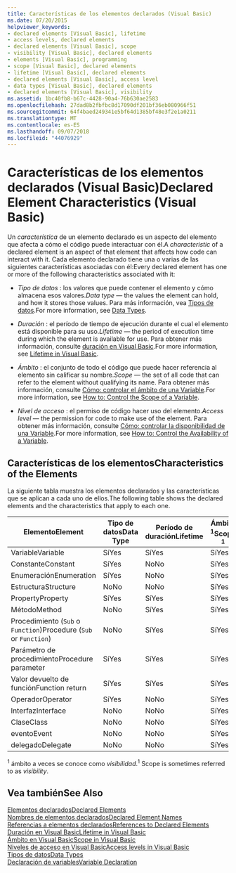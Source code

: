 ```yaml
---
title: Características de los elementos declarados (Visual Basic)
ms.date: 07/20/2015
helpviewer_keywords:
- declared elements [Visual Basic], lifetime
- access levels, declared elements
- declared elements [Visual Basic], scope
- visibility [Visual Basic], declared elements
- elements [Visual Basic], programming
- scope [Visual Basic], declared elements
- lifetime [Visual Basic], declared elements
- declared elements [Visual Basic], access level
- data types [Visual Basic], declared elements
- declared elements [Visual Basic], visibility
ms.assetid: 1bc40fb8-b67c-4428-90a4-76b630ae2583
ms.openlocfilehash: 27dad8b2fbfbc8d17090df201bf36eb080966f51
ms.sourcegitcommit: 64f4baed249341e5bf64d1385bf48e3f2e1a0211
ms.translationtype: MT
ms.contentlocale: es-ES
ms.lasthandoff: 09/07/2018
ms.locfileid: "44076929"
---
```

# <a name="declared-element-characteristics-visual-basic"></a><span data-ttu-id="4cd67-102">Características de los elementos declarados (Visual Basic)</span><span class="sxs-lookup"><span data-stu-id="4cd67-102">Declared Element Characteristics (Visual Basic)</span></span>
<span data-ttu-id="4cd67-103">Un *característica* de un elemento declarado es un aspecto del elemento que afecta a cómo el código puede interactuar con él.</span><span class="sxs-lookup"><span data-stu-id="4cd67-103">A *characteristic* of a declared element is an aspect of that element that affects how code can interact with it.</span></span> <span data-ttu-id="4cd67-104">Cada elemento declarado tiene una o varias de las siguientes características asociadas con él:</span><span class="sxs-lookup"><span data-stu-id="4cd67-104">Every declared element has one or more of the following characteristics associated with it:</span></span>  
  
-   <span data-ttu-id="4cd67-105">*Tipo de datos* : los valores que puede contener el elemento y cómo almacena esos valores.</span><span class="sxs-lookup"><span data-stu-id="4cd67-105">*Data type* — the values the element can hold, and how it stores those values.</span></span> <span data-ttu-id="4cd67-106">Para más información, vea [Tipos de datos](../../../../visual-basic/language-reference/data-types/index.md).</span><span class="sxs-lookup"><span data-stu-id="4cd67-106">For more information, see [Data Types](../../../../visual-basic/language-reference/data-types/index.md).</span></span>  
  
-   <span data-ttu-id="4cd67-107">*Duración* : el período de tiempo de ejecución durante el cual el elemento está disponible para su uso.</span><span class="sxs-lookup"><span data-stu-id="4cd67-107">*Lifetime* — the period of execution time during which the element is available for use.</span></span> <span data-ttu-id="4cd67-108">Para obtener más información, consulte [duración en Visual Basic](../../../../visual-basic/programming-guide/language-features/declared-elements/lifetime.md).</span><span class="sxs-lookup"><span data-stu-id="4cd67-108">For more information, see [Lifetime in Visual Basic](../../../../visual-basic/programming-guide/language-features/declared-elements/lifetime.md).</span></span>  
  
-   <span data-ttu-id="4cd67-109">*Ámbito* : el conjunto de todo el código que puede hacer referencia al elemento sin calificar su nombre.</span><span class="sxs-lookup"><span data-stu-id="4cd67-109">*Scope* — the set of all code that can refer to the element without qualifying its name.</span></span> <span data-ttu-id="4cd67-110">Para obtener más información, consulte [Cómo: controlar el ámbito de una Variable](../../../../visual-basic/programming-guide/language-features/declared-elements/how-to-control-the-scope-of-a-variable.md).</span><span class="sxs-lookup"><span data-stu-id="4cd67-110">For more information, see [How to: Control the Scope of a Variable](../../../../visual-basic/programming-guide/language-features/declared-elements/how-to-control-the-scope-of-a-variable.md).</span></span>  
  
-   <span data-ttu-id="4cd67-111">*Nivel de acceso* : el permiso de código hacer uso del elemento.</span><span class="sxs-lookup"><span data-stu-id="4cd67-111">*Access level* — the permission for code to make use of the element.</span></span> <span data-ttu-id="4cd67-112">Para obtener más información, consulte [Cómo: controlar la disponibilidad de una Variable](../../../../visual-basic/programming-guide/language-features/declared-elements/how-to-control-the-availability-of-a-variable.md).</span><span class="sxs-lookup"><span data-stu-id="4cd67-112">For more information, see [How to: Control the Availability of a Variable](../../../../visual-basic/programming-guide/language-features/declared-elements/how-to-control-the-availability-of-a-variable.md).</span></span>  
  
## <a name="characteristics-of-the-elements"></a><span data-ttu-id="4cd67-113">Características de los elementos</span><span class="sxs-lookup"><span data-stu-id="4cd67-113">Characteristics of the Elements</span></span>  
 <span data-ttu-id="4cd67-114">La siguiente tabla muestra los elementos declarados y las características que se aplican a cada uno de ellos.</span><span class="sxs-lookup"><span data-stu-id="4cd67-114">The following table shows the declared elements and the characteristics that apply to each one.</span></span>  
  
|<span data-ttu-id="4cd67-115">Elemento</span><span class="sxs-lookup"><span data-stu-id="4cd67-115">Element</span></span>|<span data-ttu-id="4cd67-116">Tipo de datos</span><span class="sxs-lookup"><span data-stu-id="4cd67-116">Data Type</span></span>|<span data-ttu-id="4cd67-117">Período de duración</span><span class="sxs-lookup"><span data-stu-id="4cd67-117">Lifetime</span></span>|<span data-ttu-id="4cd67-118">Ámbito <sup>1</sup></span><span class="sxs-lookup"><span data-stu-id="4cd67-118">Scope <sup>1</sup></span></span>|<span data-ttu-id="4cd67-119">Nivel de acceso</span><span class="sxs-lookup"><span data-stu-id="4cd67-119">Access Level</span></span>|  
|-------------|---------------|--------------|------------------------|------------------|  
|<span data-ttu-id="4cd67-120">Variable</span><span class="sxs-lookup"><span data-stu-id="4cd67-120">Variable</span></span>|<span data-ttu-id="4cd67-121">Sí</span><span class="sxs-lookup"><span data-stu-id="4cd67-121">Yes</span></span>|<span data-ttu-id="4cd67-122">Sí</span><span class="sxs-lookup"><span data-stu-id="4cd67-122">Yes</span></span>|<span data-ttu-id="4cd67-123">Sí</span><span class="sxs-lookup"><span data-stu-id="4cd67-123">Yes</span></span>|<span data-ttu-id="4cd67-124">Sí</span><span class="sxs-lookup"><span data-stu-id="4cd67-124">Yes</span></span>|  
|<span data-ttu-id="4cd67-125">Constante</span><span class="sxs-lookup"><span data-stu-id="4cd67-125">Constant</span></span>|<span data-ttu-id="4cd67-126">Sí</span><span class="sxs-lookup"><span data-stu-id="4cd67-126">Yes</span></span>|<span data-ttu-id="4cd67-127">No</span><span class="sxs-lookup"><span data-stu-id="4cd67-127">No</span></span>|<span data-ttu-id="4cd67-128">Sí</span><span class="sxs-lookup"><span data-stu-id="4cd67-128">Yes</span></span>|<span data-ttu-id="4cd67-129">Sí</span><span class="sxs-lookup"><span data-stu-id="4cd67-129">Yes</span></span>|  
|<span data-ttu-id="4cd67-130">Enumeración</span><span class="sxs-lookup"><span data-stu-id="4cd67-130">Enumeration</span></span>|<span data-ttu-id="4cd67-131">Sí</span><span class="sxs-lookup"><span data-stu-id="4cd67-131">Yes</span></span>|<span data-ttu-id="4cd67-132">No</span><span class="sxs-lookup"><span data-stu-id="4cd67-132">No</span></span>|<span data-ttu-id="4cd67-133">Sí</span><span class="sxs-lookup"><span data-stu-id="4cd67-133">Yes</span></span>|<span data-ttu-id="4cd67-134">Sí</span><span class="sxs-lookup"><span data-stu-id="4cd67-134">Yes</span></span>|  
|<span data-ttu-id="4cd67-135">Estructura</span><span class="sxs-lookup"><span data-stu-id="4cd67-135">Structure</span></span>|<span data-ttu-id="4cd67-136">No</span><span class="sxs-lookup"><span data-stu-id="4cd67-136">No</span></span>|<span data-ttu-id="4cd67-137">No</span><span class="sxs-lookup"><span data-stu-id="4cd67-137">No</span></span>|<span data-ttu-id="4cd67-138">Sí</span><span class="sxs-lookup"><span data-stu-id="4cd67-138">Yes</span></span>|<span data-ttu-id="4cd67-139">Sí</span><span class="sxs-lookup"><span data-stu-id="4cd67-139">Yes</span></span>|  
|<span data-ttu-id="4cd67-140">Property</span><span class="sxs-lookup"><span data-stu-id="4cd67-140">Property</span></span>|<span data-ttu-id="4cd67-141">Sí</span><span class="sxs-lookup"><span data-stu-id="4cd67-141">Yes</span></span>|<span data-ttu-id="4cd67-142">Sí</span><span class="sxs-lookup"><span data-stu-id="4cd67-142">Yes</span></span>|<span data-ttu-id="4cd67-143">Sí</span><span class="sxs-lookup"><span data-stu-id="4cd67-143">Yes</span></span>|<span data-ttu-id="4cd67-144">Sí</span><span class="sxs-lookup"><span data-stu-id="4cd67-144">Yes</span></span>|  
|<span data-ttu-id="4cd67-145">Método</span><span class="sxs-lookup"><span data-stu-id="4cd67-145">Method</span></span>|<span data-ttu-id="4cd67-146">No</span><span class="sxs-lookup"><span data-stu-id="4cd67-146">No</span></span>|<span data-ttu-id="4cd67-147">Sí</span><span class="sxs-lookup"><span data-stu-id="4cd67-147">Yes</span></span>|<span data-ttu-id="4cd67-148">Sí</span><span class="sxs-lookup"><span data-stu-id="4cd67-148">Yes</span></span>|<span data-ttu-id="4cd67-149">Sí</span><span class="sxs-lookup"><span data-stu-id="4cd67-149">Yes</span></span>|  
|<span data-ttu-id="4cd67-150">Procedimiento (`Sub` o `Function`)</span><span class="sxs-lookup"><span data-stu-id="4cd67-150">Procedure (`Sub` or `Function`)</span></span>|<span data-ttu-id="4cd67-151">No</span><span class="sxs-lookup"><span data-stu-id="4cd67-151">No</span></span>|<span data-ttu-id="4cd67-152">Sí</span><span class="sxs-lookup"><span data-stu-id="4cd67-152">Yes</span></span>|<span data-ttu-id="4cd67-153">Sí</span><span class="sxs-lookup"><span data-stu-id="4cd67-153">Yes</span></span>|<span data-ttu-id="4cd67-154">Sí</span><span class="sxs-lookup"><span data-stu-id="4cd67-154">Yes</span></span>|  
|<span data-ttu-id="4cd67-155">Parámetro de procedimiento</span><span class="sxs-lookup"><span data-stu-id="4cd67-155">Procedure parameter</span></span>|<span data-ttu-id="4cd67-156">Sí</span><span class="sxs-lookup"><span data-stu-id="4cd67-156">Yes</span></span>|<span data-ttu-id="4cd67-157">Sí</span><span class="sxs-lookup"><span data-stu-id="4cd67-157">Yes</span></span>|<span data-ttu-id="4cd67-158">Sí</span><span class="sxs-lookup"><span data-stu-id="4cd67-158">Yes</span></span>|<span data-ttu-id="4cd67-159">No</span><span class="sxs-lookup"><span data-stu-id="4cd67-159">No</span></span>|  
|<span data-ttu-id="4cd67-160">Valor devuelto de función</span><span class="sxs-lookup"><span data-stu-id="4cd67-160">Function return</span></span>|<span data-ttu-id="4cd67-161">Sí</span><span class="sxs-lookup"><span data-stu-id="4cd67-161">Yes</span></span>|<span data-ttu-id="4cd67-162">Sí</span><span class="sxs-lookup"><span data-stu-id="4cd67-162">Yes</span></span>|<span data-ttu-id="4cd67-163">Sí</span><span class="sxs-lookup"><span data-stu-id="4cd67-163">Yes</span></span>|<span data-ttu-id="4cd67-164">No</span><span class="sxs-lookup"><span data-stu-id="4cd67-164">No</span></span>|  
|<span data-ttu-id="4cd67-165">Operador</span><span class="sxs-lookup"><span data-stu-id="4cd67-165">Operator</span></span>|<span data-ttu-id="4cd67-166">Sí</span><span class="sxs-lookup"><span data-stu-id="4cd67-166">Yes</span></span>|<span data-ttu-id="4cd67-167">No</span><span class="sxs-lookup"><span data-stu-id="4cd67-167">No</span></span>|<span data-ttu-id="4cd67-168">Sí</span><span class="sxs-lookup"><span data-stu-id="4cd67-168">Yes</span></span>|<span data-ttu-id="4cd67-169">Sí</span><span class="sxs-lookup"><span data-stu-id="4cd67-169">Yes</span></span>|  
|<span data-ttu-id="4cd67-170">Interfaz</span><span class="sxs-lookup"><span data-stu-id="4cd67-170">Interface</span></span>|<span data-ttu-id="4cd67-171">No</span><span class="sxs-lookup"><span data-stu-id="4cd67-171">No</span></span>|<span data-ttu-id="4cd67-172">No</span><span class="sxs-lookup"><span data-stu-id="4cd67-172">No</span></span>|<span data-ttu-id="4cd67-173">Sí</span><span class="sxs-lookup"><span data-stu-id="4cd67-173">Yes</span></span>|<span data-ttu-id="4cd67-174">Sí</span><span class="sxs-lookup"><span data-stu-id="4cd67-174">Yes</span></span>|  
|<span data-ttu-id="4cd67-175">Clase</span><span class="sxs-lookup"><span data-stu-id="4cd67-175">Class</span></span>|<span data-ttu-id="4cd67-176">No</span><span class="sxs-lookup"><span data-stu-id="4cd67-176">No</span></span>|<span data-ttu-id="4cd67-177">No</span><span class="sxs-lookup"><span data-stu-id="4cd67-177">No</span></span>|<span data-ttu-id="4cd67-178">Sí</span><span class="sxs-lookup"><span data-stu-id="4cd67-178">Yes</span></span>|<span data-ttu-id="4cd67-179">Sí</span><span class="sxs-lookup"><span data-stu-id="4cd67-179">Yes</span></span>|  
|<span data-ttu-id="4cd67-180">evento</span><span class="sxs-lookup"><span data-stu-id="4cd67-180">Event</span></span>|<span data-ttu-id="4cd67-181">No</span><span class="sxs-lookup"><span data-stu-id="4cd67-181">No</span></span>|<span data-ttu-id="4cd67-182">No</span><span class="sxs-lookup"><span data-stu-id="4cd67-182">No</span></span>|<span data-ttu-id="4cd67-183">Sí</span><span class="sxs-lookup"><span data-stu-id="4cd67-183">Yes</span></span>|<span data-ttu-id="4cd67-184">Sí</span><span class="sxs-lookup"><span data-stu-id="4cd67-184">Yes</span></span>|  
|<span data-ttu-id="4cd67-185">delegado</span><span class="sxs-lookup"><span data-stu-id="4cd67-185">Delegate</span></span>|<span data-ttu-id="4cd67-186">No</span><span class="sxs-lookup"><span data-stu-id="4cd67-186">No</span></span>|<span data-ttu-id="4cd67-187">No</span><span class="sxs-lookup"><span data-stu-id="4cd67-187">No</span></span>|<span data-ttu-id="4cd67-188">Sí</span><span class="sxs-lookup"><span data-stu-id="4cd67-188">Yes</span></span>|<span data-ttu-id="4cd67-189">Sí</span><span class="sxs-lookup"><span data-stu-id="4cd67-189">Yes</span></span>|  
  
 <span data-ttu-id="4cd67-190"><sup>1</sup> ámbito a veces se conoce como *visibilidad*.</span><span class="sxs-lookup"><span data-stu-id="4cd67-190"><sup>1</sup> Scope is sometimes referred to as *visibility*.</span></span>  
  
## <a name="see-also"></a><span data-ttu-id="4cd67-191">Vea también</span><span class="sxs-lookup"><span data-stu-id="4cd67-191">See Also</span></span>  
 [<span data-ttu-id="4cd67-192">Elementos declarados</span><span class="sxs-lookup"><span data-stu-id="4cd67-192">Declared Elements</span></span>](../../../../visual-basic/programming-guide/language-features/declared-elements/index.md)  
 [<span data-ttu-id="4cd67-193">Nombres de elementos declarados</span><span class="sxs-lookup"><span data-stu-id="4cd67-193">Declared Element Names</span></span>](../../../../visual-basic/programming-guide/language-features/declared-elements/declared-element-names.md)  
 [<span data-ttu-id="4cd67-194">Referencias a elementos declarados</span><span class="sxs-lookup"><span data-stu-id="4cd67-194">References to Declared Elements</span></span>](../../../../visual-basic/programming-guide/language-features/declared-elements/references-to-declared-elements.md)  
 [<span data-ttu-id="4cd67-195">Duración en Visual Basic</span><span class="sxs-lookup"><span data-stu-id="4cd67-195">Lifetime in Visual Basic</span></span>](../../../../visual-basic/programming-guide/language-features/declared-elements/lifetime.md)  
 [<span data-ttu-id="4cd67-196">Ámbito en Visual Basic</span><span class="sxs-lookup"><span data-stu-id="4cd67-196">Scope in Visual Basic</span></span>](../../../../visual-basic/programming-guide/language-features/declared-elements/scope.md)  
 [<span data-ttu-id="4cd67-197">Niveles de acceso en Visual Basic</span><span class="sxs-lookup"><span data-stu-id="4cd67-197">Access levels in Visual Basic</span></span>](../../../../visual-basic/programming-guide/language-features/declared-elements/access-levels.md)  
 [<span data-ttu-id="4cd67-198">Tipos de datos</span><span class="sxs-lookup"><span data-stu-id="4cd67-198">Data Types</span></span>](../../../../visual-basic/programming-guide/language-features/data-types/index.md)  
 [<span data-ttu-id="4cd67-199">Declaración de variables</span><span class="sxs-lookup"><span data-stu-id="4cd67-199">Variable Declaration</span></span>](../../../../visual-basic/programming-guide/language-features/variables/variable-declaration.md)
